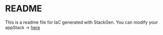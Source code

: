 # README
This is a readme file for IaC generated with StackGen.
You can modify your appStack -> [here](http://main.dev.stackgen.com/appstacks/515e2d7a-a93e-48a0-8d01-6eb83cc7cb9a)
